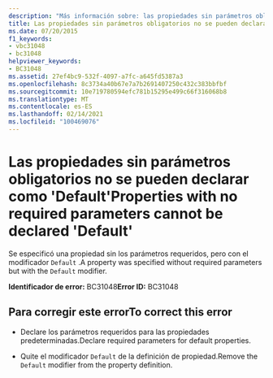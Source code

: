 ```yaml
---
description: "Más información sobre: las propiedades sin parámetros obligatorios no se pueden declarar como ' default '"
title: Las propiedades sin parámetros obligatorios no se pueden declarar como 'Default'
ms.date: 07/20/2015
f1_keywords:
- vbc31048
- bc31048
helpviewer_keywords:
- BC31048
ms.assetid: 27ef4bc9-532f-4097-a7fc-a645fd5387a3
ms.openlocfilehash: 8c3734a40b67e7a7b2691407250c432c383bbfbf
ms.sourcegitcommit: 10e719780594efc781b15295e499c66f316068b8
ms.translationtype: MT
ms.contentlocale: es-ES
ms.lasthandoff: 02/14/2021
ms.locfileid: "100469076"
---
```

# <a name="properties-with-no-required-parameters-cannot-be-declared-default"></a><span data-ttu-id="ac351-103">Las propiedades sin parámetros obligatorios no se pueden declarar como 'Default'</span><span class="sxs-lookup"><span data-stu-id="ac351-103">Properties with no required parameters cannot be declared 'Default'</span></span>

<span data-ttu-id="ac351-104">Se especificó una propiedad sin los parámetros requeridos, pero con el modificador `Default` .</span><span class="sxs-lookup"><span data-stu-id="ac351-104">A property was specified without required parameters but with the `Default` modifier.</span></span>  
  
 <span data-ttu-id="ac351-105">**Identificador de error:** BC31048</span><span class="sxs-lookup"><span data-stu-id="ac351-105">**Error ID:** BC31048</span></span>  
  
## <a name="to-correct-this-error"></a><span data-ttu-id="ac351-106">Para corregir este error</span><span class="sxs-lookup"><span data-stu-id="ac351-106">To correct this error</span></span>  
  
- <span data-ttu-id="ac351-107">Declare los parámetros requeridos para las propiedades predeterminadas.</span><span class="sxs-lookup"><span data-stu-id="ac351-107">Declare required parameters for default properties.</span></span>  
  
- <span data-ttu-id="ac351-108">Quite el modificador `Default` de la definición de propiedad.</span><span class="sxs-lookup"><span data-stu-id="ac351-108">Remove the `Default` modifier from the property definition.</span></span>
